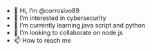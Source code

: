 - 👋 Hi, I’m @corrosivo89
- 👀 I’m interested in cybersecurity
- 🌱 I’m currently learning java script and python
- 💞️ I’m looking to collaborate on node.js
- 📫 How to reach me 

<!---
corrosivo89/corrosivo89 is a ✨ special ✨ repository because its `README.md` (this file) appears on your GitHub profile.
You can click the Preview link to take a look at your changes.
--->
